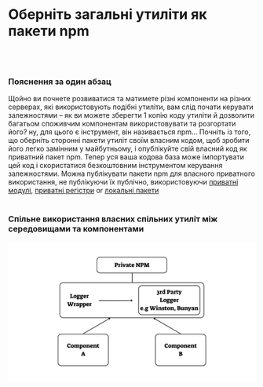 # Оберніть загальні утиліти як пакети npm

<br/><br/>

### Пояснення за один абзац

Щойно ви почнете розвиватися та матимете різні компоненти на різних серверах, які використовують подібні утиліти, вам слід почати керувати залежностями – як ви можете зберегти 1 копію коду утиліти й дозволити багатьом споживчим компонентам використовувати та розгортати його? ну, для цього є інструмент, він називається npm... Почніть із того, що оберніть сторонні пакети утиліт своїм власним кодом, щоб зробити його легко замінним у майбутньому, і опублікуйте свій власний код як приватний пакет npm. Тепер уся ваша кодова база може імпортувати цей код і скористатися безкоштовним інструментом керування залежностями. Можна публікувати пакети npm для власного приватного використання, не публікуючи їх публічно, використовуючи [приватні модулі](https://docs.npmjs.com/private-modules/intro), [приватні регістри](https://npme.npmjs.com/docs/tutorials/npm-enterprise-with-nexus.html) or [локальні пакети](https://medium.com/@arnaudrinquin/build-modular-application-with-npm-local-modules-dfc5ff047bcc)
<br/><br/>

### Спільне використання власних спільних утиліт між середовищами та компонентами

![Структурування за компонентами](../../assets/images/Privatenpm.png "Структурування за компонентами")
